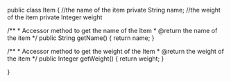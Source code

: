 public class Item 
{
  //the name of the item
  private String name;
  //the weight of the item
  private Integer weight
  
  /**
     * Accessor method to get the name of the Item
     * @return the name of the item
     */
  public String getName()
  {
    return name;
  }
  
  /**
     * Accessor method to get the weight of the Item
     * @return the weight of the item
     */
  public Integer getWeight()
  {
    return weight;
  }
  
  
  
  
  
}
